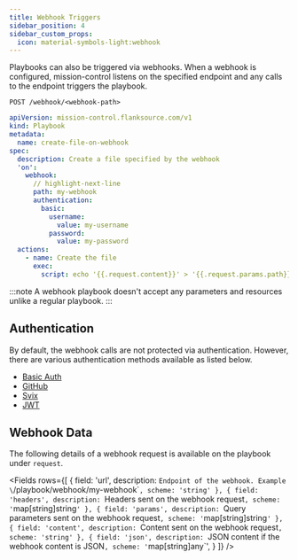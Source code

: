 ```yaml
---
title: Webhook Triggers
sidebar_position: 4
sidebar_custom_props:
  icon: material-symbols-light:webhook
---
```


Playbooks can also be triggered via webhooks. When a webhook is configured, mission-control listens on the specified endpoint and any calls to the endpoint triggers the playbook.

```
POST /webhook/<webhook-path>
```

```yaml title="webhook-trigger.yaml"
apiVersion: mission-control.flanksource.com/v1
kind: Playbook
metadata:
  name: create-file-on-webhook
spec:
  description: Create a file specified by the webhook
  'on':
    webhook:
      // highlight-next-line
      path: my-webhook
      authentication:
        basic:
          username:
            value: my-username
          password:
            value: my-password
  actions:
    - name: Create the file
      exec:
        script: echo '{{.request.content}}' > '{{.request.params.path}}'
```

:::note
A webhook playbook doesn't accept any parameters and resources unlike a regular playbook.
:::

## Authentication

By default, the webhook calls are not protected via authentication. However, there are various authentication methods available as listed below.

- [Basic Auth](/reference/playbooks/webhooks.md#basic)
- [GitHub](/reference/playbooks/webhooks.md#github)
- [Svix](/reference/playbooks/webhooks.md#svix)
- [JWT](/reference/playbooks/webhooks.md#jwt)

## Webhook Data

The following details of a webhook request is available on the playbook under `request`.

<Fields
rows={[
{
field: 'url',
description: `Endpoint of the webhook. Example \`/playbook/webhook/my-webhook\``,
    scheme: 'string'
  },
  {
    field: 'headers',
    description: `Headers sent on the webhook request`,
    scheme: '`map[string]string`'
  },
  {
    field: 'params',
    description: `Query parameters sent on the webhook request`,
    scheme: '`map[string]string`'
  },
  {
    field: 'content',
    description: `Content sent on the webhook request`,
    scheme: 'string'
  },
  {
    field: 'json',
    description: `JSON content if the webhook content is JSON`,
    scheme: '`map[string]any`',
}
]} />

